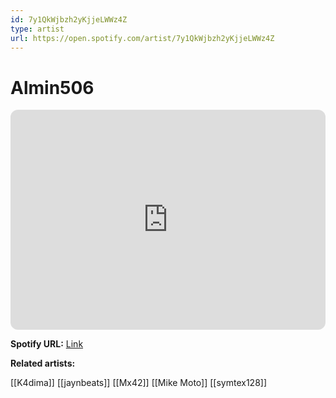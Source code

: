 ```yaml
---
id: 7y1QkWjbzh2yKjjeLWWz4Z
type: artist
url: https://open.spotify.com/artist/7y1QkWjbzh2yKjjeLWWz4Z
---
```

# Almin506

<iframe style="border-radius:12px" src="https://open.spotify.com/embed/artist/7y1QkWjbzh2yKjjeLWWz4Z" width="100%" height="352" frameBorder="0" allowfullscreen="" allow="autoplay; clipboard-write; encrypted-media; fullscreen; picture-in-picture" loading="lazy"></iframe>

**Spotify URL:** [Link](https://open.spotify.com/artist/7y1QkWjbzh2yKjjeLWWz4Z)

**Related artists:**

[[K4dima]]
[[jaynbeats]]
[[Mx42]]
[[Mike Moto]]
[[symtex128]]
